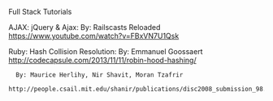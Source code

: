 Full Stack Tutorials

  AJAX:
    jQuery & Ajax:
      By: Railscasts Reloaded
      https://www.youtube.com/watch?v=FBxVN7U1Qsk

  Ruby:
    Hash Collision Resolution:
      By: Emmanuel Goossaert
      http://codecapsule.com/2013/11/11/robin-hood-hashing/

      By: Maurice Herlihy, Nir Shavit, Moran Tzafrir
      http://people.csail.mit.edu/shanir/publications/disc2008_submission_98.pdf
